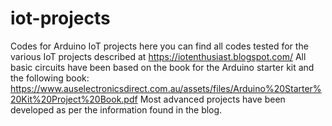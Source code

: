 # iot-projects
Codes for Arduino IoT projects
here you can find all codes tested for the various IoT projects described at https://iotenthusiast.blogspot.com/
All basic circuits have been based on the book for the Arduino starter kit and the following book:
https://www.auselectronicsdirect.com.au/assets/files/Arduino%20Starter%20Kit%20Project%20Book.pdf
Most advanced projects have been developed as per the information found in the blog.
